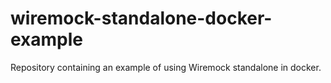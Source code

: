 # wiremock-standalone-docker-example
Repository containing an example of using Wiremock standalone in docker.
